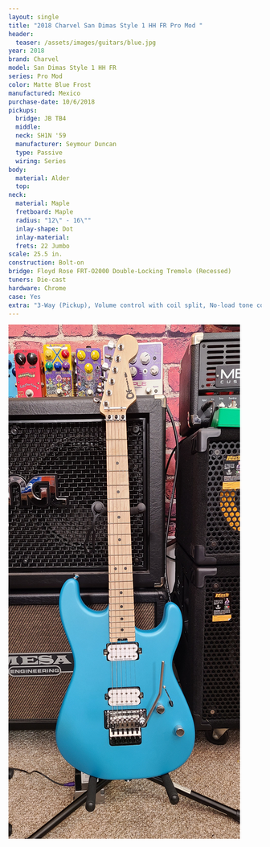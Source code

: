 ```yaml
---
layout: single
title: "2018 Charvel San Dimas Style 1 HH FR Pro Mod "
header:
  teaser: /assets/images/guitars/blue.jpg
year: 2018
brand: Charvel
model: San Dimas Style 1 HH FR
series: Pro Mod 
color: Matte Blue Frost
manufactured: Mexico
purchase-date: 10/6/2018
pickups:
  bridge: JB TB4
  middle: 
  neck: SH1N '59
  manufacturer: Seymour Duncan
  type: Passive
  wiring: Series
body:
  material: Alder
  top: 
neck:
  material: Maple
  fretboard: Maple
  radius: "12\" - 16\""
  inlay-shape: Dot
  inlay-material: 
  frets: 22 Jumbo
scale: 25.5 in.
construction: Bolt-on
bridge: Floyd Rose FRT-O2000 Double-Locking Tremolo (Recessed)
tuners: Die-cast
hardware: Chrome
case: Yes
extra: "3-Way (Pickup), Volume control with coil split, No-load tone control"
---
```

![header](/assets/images/guitars/blue.jpg)
